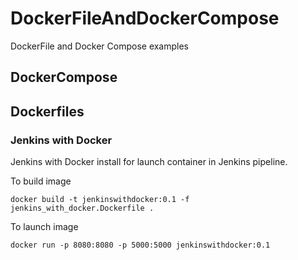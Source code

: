 # DockerFileAndDockerCompose
DockerFile and Docker Compose examples

## DockerCompose

## Dockerfiles

### Jenkins with Docker

Jenkins with Docker install for launch container in Jenkins pipeline.

To build image

`docker build -t jenkinswithdocker:0.1 -f jenkins_with_docker.Dockerfile . `

To launch image

`docker run -p 8080:8080 -p 5000:5000 jenkinswithdocker:0.1`
